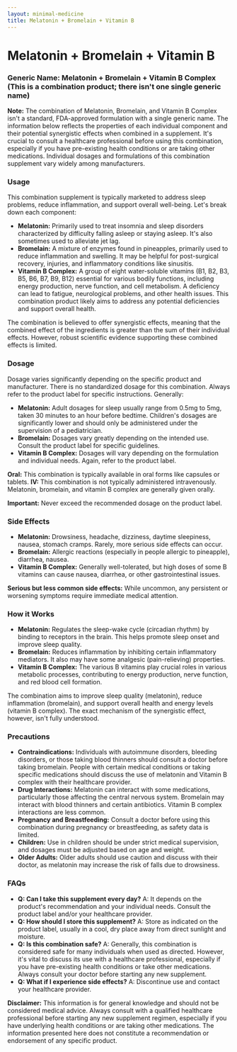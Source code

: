 ```yaml
---
layout: minimal-medicine
title: Melatonin + Bromelain + Vitamin B
---
```


# Melatonin + Bromelain + Vitamin B
### Generic Name: Melatonin + Bromelain + Vitamin B Complex (This is a combination product;  there isn't one single generic name)

**Note:**  The combination of Melatonin, Bromelain, and Vitamin B Complex isn't a standard, FDA-approved formulation with a single generic name.  The information below reflects the properties of each individual component and their potential synergistic effects when combined in a supplement.  It's crucial to consult a healthcare professional before using this combination, especially if you have pre-existing health conditions or are taking other medications.  Individual dosages and formulations of this combination supplement vary widely among manufacturers.

### Usage

This combination supplement is typically marketed to address sleep problems, reduce inflammation, and support overall well-being. Let's break down each component:

* **Melatonin:** Primarily used to treat insomnia and sleep disorders characterized by difficulty falling asleep or staying asleep. It's also sometimes used to alleviate jet lag.
* **Bromelain:** A mixture of enzymes found in pineapples, primarily used to reduce inflammation and swelling. It may be helpful for post-surgical recovery, injuries, and inflammatory conditions like sinusitis.
* **Vitamin B Complex:** A group of eight water-soluble vitamins (B1, B2, B3, B5, B6, B7, B9, B12) essential for various bodily functions, including energy production, nerve function, and cell metabolism.  A deficiency can lead to fatigue, neurological problems, and other health issues.  This combination product likely aims to address any potential deficiencies and support overall health.

The combination is believed to offer synergistic effects, meaning that the combined effect of the ingredients is greater than the sum of their individual effects. However, robust scientific evidence supporting these combined effects is limited.

### Dosage

Dosage varies significantly depending on the specific product and manufacturer.  There is no standardized dosage for this combination. Always refer to the product label for specific instructions.  Generally:

* **Melatonin:** Adult dosages for sleep usually range from 0.5mg to 5mg, taken 30 minutes to an hour before bedtime.  Children's dosages are significantly lower and should only be administered under the supervision of a pediatrician.
* **Bromelain:** Dosages vary greatly depending on the intended use.  Consult the product label for specific guidelines.
* **Vitamin B Complex:** Dosages will vary depending on the formulation and individual needs.  Again, refer to the product label.

**Oral:** This combination is typically available in oral forms like capsules or tablets.
**IV:**  This combination is not typically administered intravenously.  Melatonin, bromelain, and vitamin B complex are generally given orally.

**Important:** Never exceed the recommended dosage on the product label.

### Side Effects

* **Melatonin:**  Drowsiness, headache, dizziness, daytime sleepiness, nausea, stomach cramps.  Rarely, more serious side effects can occur.
* **Bromelain:**  Allergic reactions (especially in people allergic to pineapple), diarrhea, nausea.
* **Vitamin B Complex:**  Generally well-tolerated, but high doses of some B vitamins can cause nausea, diarrhea, or other gastrointestinal issues.


**Serious but less common side effects:**  While uncommon, any persistent or worsening symptoms require immediate medical attention.

### How it Works

* **Melatonin:**  Regulates the sleep-wake cycle (circadian rhythm) by binding to receptors in the brain.  This helps promote sleep onset and improve sleep quality.
* **Bromelain:**  Reduces inflammation by inhibiting certain inflammatory mediators.  It also may have some analgesic (pain-relieving) properties.
* **Vitamin B Complex:**  The various B vitamins play crucial roles in various metabolic processes, contributing to energy production, nerve function, and red blood cell formation.


The combination aims to improve sleep quality (melatonin), reduce inflammation (bromelain), and support overall health and energy levels (vitamin B complex).  The exact mechanism of the synergistic effect, however, isn't fully understood.

### Precautions

* **Contraindications:**  Individuals with autoimmune disorders, bleeding disorders, or those taking blood thinners should consult a doctor before taking bromelain. People with certain medical conditions or taking specific medications should discuss the use of melatonin and Vitamin B complex with their healthcare provider.
* **Drug Interactions:**  Melatonin can interact with some medications, particularly those affecting the central nervous system. Bromelain may interact with blood thinners and certain antibiotics.  Vitamin B complex interactions are less common.
* **Pregnancy and Breastfeeding:**  Consult a doctor before using this combination during pregnancy or breastfeeding, as safety data is limited.
* **Children:** Use in children should be under strict medical supervision, and dosages must be adjusted based on age and weight.
* **Older Adults:**  Older adults should use caution and discuss with their doctor, as melatonin may increase the risk of falls due to drowsiness.


### FAQs

* **Q: Can I take this supplement every day?** A:  It depends on the product's recommendation and your individual needs.  Consult the product label and/or your healthcare provider.
* **Q: How should I store this supplement?** A:  Store as indicated on the product label, usually in a cool, dry place away from direct sunlight and moisture.
* **Q: Is this combination safe?** A:  Generally, this combination is considered safe for many individuals when used as directed. However, it's vital to discuss its use with a healthcare professional, especially if you have pre-existing health conditions or take other medications.  Always consult your doctor before starting any new supplement.
* **Q: What if I experience side effects?** A:  Discontinue use and contact your healthcare provider.


**Disclaimer:** This information is for general knowledge and should not be considered medical advice.  Always consult with a qualified healthcare professional before starting any new supplement regimen, especially if you have underlying health conditions or are taking other medications.  The information presented here does not constitute a recommendation or endorsement of any specific product.
